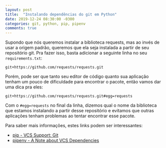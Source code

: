 ```yaml
---
layout: post
title:  "Instalando dependências do git em Python"
date: 2019-12-24 08:30:00 -0300
categories: git, python, pip, pipenv
comments: true
---
```

Supondo que nós queremos instalar a biblioteca requests, mas ao invés de usar a origem padrão, queremos que ela seja instalada a partir de seu repositório git. Pra fazer isso, basta adicionar a seguinte linha no seu `requirements.txt`:

```
git+https://github.com/requests/requests.git
```

Porém, pode ser que tanto seu editor de código quanto sua aplicação tenham um pouco de dificuldade para encontrar o pacote, então vamos dar uma dica pra eles:

```
git+https://github.com/requests/requests.git#egg=requests
```

Com o `#egg=requests` no final da linha, dizemos qual o nome da biblioteca que estamos instalando a partir desse repositório e evitamos que outras aplicações tenham problemas ao tentar encontrar esse pacote.

Para saber mais informações, estes links podem ser interessantes:

- [pip - VCS Support: Git](https://pip.pypa.io/en/stable/reference/pip_install/#git)
- [pipenv - A Note about VCS Dependencies](https://pipenv-fork.readthedocs.io/en/latest/basics.html#a-note-about-vcs-dependencies)

